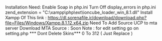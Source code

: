 Installation Need:
Enable Soap in php.ini
Turn Off display_errors in php.ini
zend_extension = "C:\xampp\php\ext\ioncube_loader_win_8.1.dll"
Install Xampp Of This link : 
https://dl.sorenafile.ir/download/download.php?file=Files/Windows/Xampp.8.1.12.x64.zip
Need To Add Source UCP to mta server 
Download MTA Source : Soon
Note : for edit setting go on setting.php
*** Dont Delete Skins*** 0 To 312 ( Just Replace )
